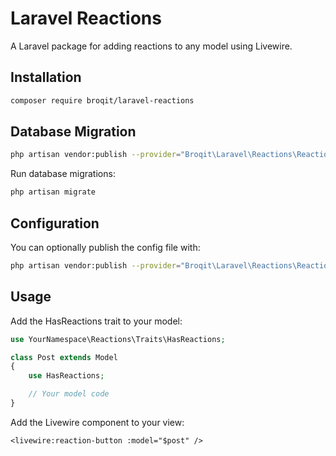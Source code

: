 # Laravel Reactions

A Laravel package for adding reactions to any model using Livewire.

## Installation

```bash
composer require broqit/laravel-reactions
```

## Database Migration

```bash
php artisan vendor:publish --provider="Broqit\Laravel\Reactions\ReactionsServiceProvider" --tag=migrations
```

Run database migrations:

```bash
php artisan migrate
```

## Configuration
You can optionally publish the config file with:

```bash
php artisan vendor:publish --provider="Broqit\Laravel\Reactions\ReactionsServiceProvider" --tag="config"
```

## Usage

Add the HasReactions trait to your model:

```php
use YourNamespace\Reactions\Traits\HasReactions;

class Post extends Model
{
    use HasReactions;

    // Your model code
}
```

Add the Livewire component to your view:

```bladehtml
<livewire:reaction-button :model="$post" />
```
